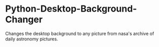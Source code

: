 # Python-Desktop-Background-Changer
Changes the desktop background to any picture from nasa's archive of daily astronomy pictures.
